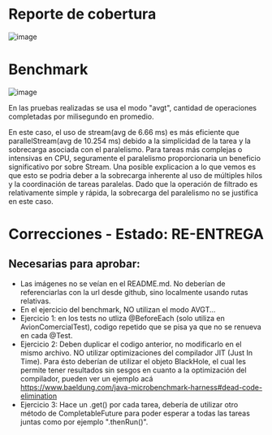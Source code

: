 # Reporte de cobertura

![image](/Ejemplo/assets/Screenshot%202024-07-28%20211807.png)

# Benchmark

![image](/Ejemplo/assets/Screenshot%202024-07-28%20215856.png)

En las pruebas realizadas se usa el modo "avgt", cantidad de operaciones completadas por milisegundo en promedio.

En este caso, el uso de stream(avg de 6.66 ms) es más eficiente que parallelStream(avg de 10.254 ms) debido a la
simplicidad de la tarea y la sobrecarga asociada con el paralelismo. Para tareas más complejas o intensivas en CPU,
seguramente el paralelismo proporcionaria un beneficio significativo por sobre Stream.
Una posible explicacion a lo que vemos es que esto se podria deber a la sobrecarga inherente al uso de múltiples hilos y
la coordinación de tareas paralelas. Dado que la operación de filtrado es relativamente simple y rápida, la sobrecarga
del paralelismo no se justifica en este caso.

# Correcciones - Estado: RE-ENTREGA

## Necesarias para aprobar:

- Las imágenes no se veían en el README.md. No deberían de referenciarlas con la url desde github, sino localmente
  usando rutas relativas.
- En el ejercicio del benchmark, NO utilizan el modo AVGT...
- Ejercicio 1: en los tests no utliza @BeforeEach (solo utiliza en AvionComercialTest), codigo repetido que se pisa ya
  que no se renueva en cada @Test.
- Ejercicio 2: Deben duplicar el codigo anterior, no modificarlo en el mismo archivo. NO utilizar
  optimizaciones del compilador JIT (Just In Time). Para ésto deberían de utilizar el objeto BlackHole, el cual les
  permite tener resultados sin sesgos en cuanto a la optimización del compilador, pueden ver un ejemplo
  acá https://www.baeldung.com/java-microbenchmark-harness#dead-code-elimination
- Ejercicio 3: Hace un .get() por cada tarea, debería de utilizar otro método de CompletableFuture para poder esperar a
  todas las tareas juntas como por ejemplo ".thenRun()".